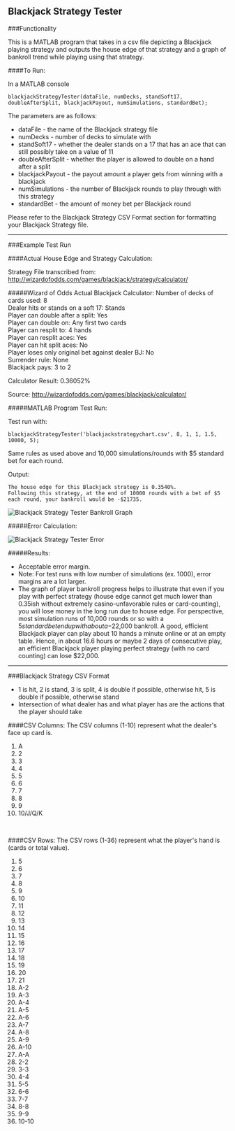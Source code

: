 Blackjack Strategy Tester
------

###Functionality

This is a MATLAB program that takes in a csv file depicting a Blackjack playing strategy and outputs the house edge of that strategy and a graph of bankroll trend while playing using that strategy.

####To Run:

In a MATLAB console 

    blackjackStrategyTester(dataFile, numDecks, standSoft17, doubleAfterSplit, blackjackPayout, numSimulations, standardBet);

The parameters are as follows:
- dataFile - the name of the Blackjack strategy file
- numDecks - number of decks to simulate with
- standSoft17 - whether the dealer stands on a 17 that has an ace that can still possibly take on a value of 11
- doubleAfterSplit - whether the player is allowed to double on a hand after a split
- blackjackPayout - the payout amount a player gets from winning with a blackjack
- numSimulations - the number of Blackjack rounds to play through with this strategy
- standardBet - the amount of money bet per Blackjack round

Please refer to the Blackjack Strategy CSV Format section for formatting your Blackjack Strategy file.

---

###Example Test Run 

####Actual House Edge and Strategy Calculation:

Strategy File transcribed from: http://wizardofodds.com/games/blackjack/strategy/calculator/

#####Wizard of Odds Actual Blackjack Calculator:
Number of decks of cards used: 8<br/>
Dealer hits or stands on a soft 17:  Stands<br/>
Player can double after a split:  Yes<br/>
Player can double on:  Any first two cards<br/>
Player can resplit to:  4 hands<br/>
Player can resplit aces:  Yes<br/>
Player can hit split aces:  No<br/>
Player loses only original bet against dealer BJ:  No<br/>
Surrender rule:  None<br/>
Blackjack pays:  3 to 2<br/>

Calculator Result: 0.36052%

Source: http://wizardofodds.com/games/blackjack/calculator/

#####MATLAB Program Test Run:

Test run with: 

    blackjackStrategyTester('blackjackstrategychart.csv', 8, 1, 1, 1.5, 10000, 5);

Same rules as used above and 10,000 simulations/rounds with $5 standard bet for each round.

Output:

    The house edge for this Blackjack strategy is 0.3540%.
    Following this strategy, at the end of 10000 rounds with a bet of $5 each round, your bankroll would be -$21735.

![Blackjack Strategy Tester Bankroll Graph](http://s3.amazonaws.com/jamesrwen/app/public/uploads/blackjackstrategygraph_original.png?1390771535 "Blackjack Strategy Tester Bankroll Graph")

#####Error Calculation:

![Blackjack Strategy Tester Error](http://s3.amazonaws.com/jamesrwen/app/public/uploads/blackjackstrategyerror_original.png?1390771527 "Blackjack Strategy Tester Error")

#####Results:
- Acceptable error margin.
- Note: For test runs with low number of simulations (ex. 1000), error margins are a lot larger.
- The graph of player bankroll progress helps to illustrate that even if you play with perfect strategy (house edge cannot get much lower than 0.35ish without extremely casino-unfavorable rules or card-counting), you will lose money in the long run due to house edge. For perspective, most simulation runs of 10,000 rounds or so with a $5 standard bet end up with about a -$22,000 bankroll. A good, efficient Blackjack player can play about 10 hands a minute online or at an empty table. Hence, in about 16.6 hours or maybe 2 days of consecutive play, an efficient Blackjack player playing perfect strategy (with no card counting) can lose $22,000.

---

###Blackjack Strategy CSV Format
- 1 is hit, 2 is stand, 3 is split, 4 is double if possible, otherwise hit, 5 is double if possible, otherwise stand
- Intersection of what dealer has and what player has are the actions that the player should take

####CSV Columns:
The CSV columns (1-10) represent what the dealer's face up card is.

1. A<br/>
2. 2<br/>
3. 3<br/>
4. 4<br/>
5. 5<br/>
6. 6<br/>
7. 7<br/>
8. 8<br/>
9. 9<br/>
10. 10/J/Q/K<br/>
<br/>

####CSV Rows:
The CSV rows (1-36) represent what the player's hand is (cards or total value).

1. 5<br/>
2. 6<br/>
3. 7<br/>
4. 8<br/>
5. 9<br/>
6. 10<br/>
7. 11<br/>
8. 12<br/>
9. 13<br/>
10. 14<br/>
11. 15<br/>
12. 16<br/>
13. 17<br/>
14. 18<br/>
15. 19<br/>
16. 20<br/>
17. 21<br/>
18. A-2<br/>
19. A-3<br/>
20. A-4<br/>
21. A-5<br/>
22. A-6<br/>
23. A-7<br/>
24. A-8<br/>
25. A-9<br/>
26. A-10<br/>
27. A-A<br/>
28. 2-2<br/>
29. 3-3<br/>
30. 4-4<br/>
31. 5-5<br/>
32. 6-6<br/>
33. 7-7<br/>
34. 8-8<br/>
35. 9-9<br/>
36. 10-10
